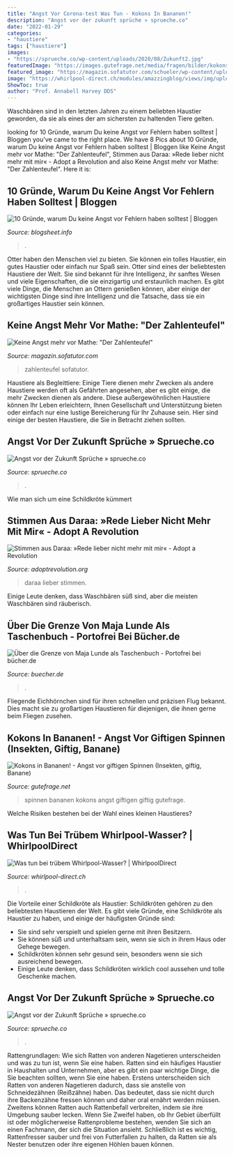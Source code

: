 ```yaml
---
title: "Angst Vor Corona-test Was Tun - Kokons In Bananen!"
description: "Angst vor der zukunft sprüche » sprueche.co"
date: "2022-01-29"
categories:
- "haustiere"
tags: ["haustiere"]
images:
- "https://sprueche.co/wp-content/uploads/2020/08/Zukunft2.jpg"
featuredImage: "https://images.gutefrage.net/media/fragen/bilder/kokons-in-bananen---angst-vor-giftigen-spinnen/2_original.jpg?v=1365879935000"
featured_image: "https://magazin.sofatutor.com/schueler/wp-content/uploads/sites/4/2014/08/titel-teufel-1024x670.jpg"
image: "https://whirlpool-direct.ch/modules/amazzingblog/views/img/uploads/posts/5/xl/2-5cb87084f2f02.jpg"
ShowToc: true
author: "Prof. Annabell Harvey DDS"
---
```



Waschbären sind in den letzten Jahren zu einem beliebten Haustier geworden, da sie als eines der am sichersten zu haltenden Tiere gelten.

	

		
looking for 10 Gründe, warum Du keine Angst vor Fehlern haben solltest | Bloggen you've came to the right place. We have 8 Pics about 10 Gründe, warum Du keine Angst vor Fehlern haben solltest | Bloggen like Keine Angst mehr vor Mathe: &quot;Der Zahlenteufel&quot;, Stimmen aus Daraa: »Rede lieber nicht mehr mit mir« - Adopt a Revolution and also Keine Angst mehr vor Mathe: &quot;Der Zahlenteufel&quot;. Here it is:
		
    
## 10 Gründe, Warum Du Keine Angst Vor Fehlern Haben Solltest | Bloggen

<img loading=lazy src="https://blogsheet.info/wp-content/uploads/2014/08/fehler-neue-ideen.jpg" onerror="this.onerror=null;this.src='https://tse3.mm.bing.net/th?id=OIP.1JIIB7Cphkayi0mg-w-DJAHaDi&amp;pid=15.1';" alt="10 Gründe, warum Du keine Angst vor Fehlern haben solltest | Bloggen">

_Source: blogsheet.info_

>. 

	

Otter haben den Menschen viel zu bieten. Sie können ein tolles Haustier, ein gutes Haustier oder einfach nur Spaß sein.
Otter sind eines der beliebtesten Haustiere der Welt. Sie sind bekannt für ihre Intelligenz, ihr sanftes Wesen und viele Eigenschaften, die sie einzigartig und erstaunlich machen. Es gibt viele Dinge, die Menschen an Ottern genießen können, aber einige der wichtigsten Dinge sind ihre Intelligenz und die Tatsache, dass sie ein großartiges Haustier sein können.

    
## Keine Angst Mehr Vor Mathe: &quot;Der Zahlenteufel&quot;

<img loading=lazy src="https://magazin.sofatutor.com/schueler/wp-content/uploads/sites/4/2014/08/titel-teufel-1024x670.jpg" onerror="this.onerror=null;this.src='https://tse3.mm.bing.net/th?id=OIP.rrC8e4_D27wFOdc507De9AHaE2&amp;pid=15.1';" alt="Keine Angst mehr vor Mathe: &quot;Der Zahlenteufel&quot;">

_Source: magazin.sofatutor.com_

>zahlenteufel sofatutor. 

	

Haustiere als Begleittiere: Einige Tiere dienen mehr Zwecken als andere
Haustiere werden oft als Gefährten angesehen, aber es gibt einige, die mehr Zwecken dienen als andere. Diese außergewöhnlichen Haustiere können Ihr Leben erleichtern, Ihnen Gesellschaft und Unterstützung bieten oder einfach nur eine lustige Bereicherung für Ihr Zuhause sein. Hier sind einige der besten Haustiere, die Sie in Betracht ziehen sollten.

    
## Angst Vor Der Zukunft Sprüche » Sprueche.co

<img loading=lazy src="https://sprueche.co/wp-content/uploads/2020/08/Zukunft5.jpg" onerror="this.onerror=null;this.src='https://tse4.mm.bing.net/th?id=OIP.v3cQnseATlVVyfLWaghfeQHaE8&amp;pid=15.1';" alt="Angst vor der Zukunft Sprüche » sprueche.co">

_Source: sprueche.co_

>. 

	

Wie man sich um eine Schildkröte kümmert

    
## Stimmen Aus Daraa: »Rede Lieber Nicht Mehr Mit Mir« - Adopt A Revolution

<img loading=lazy src="https://adoptrevolution.org/wp-content/uploads/2018/07/20170421_daraa-destruction.jpg" onerror="this.onerror=null;this.src='https://tse1.mm.bing.net/th?id=OIP.Q7Q1OZpyCKJOeN13gwIE_AHaE7&amp;pid=15.1';" alt="Stimmen aus Daraa: »Rede lieber nicht mehr mit mir« - Adopt a Revolution">

_Source: adoptrevolution.org_

>daraa lieber stimmen. 

	

Einige Leute denken, dass Waschbären süß sind, aber die meisten Waschbären sind räuberisch.

    
## Über Die Grenze Von Maja Lunde Als Taschenbuch - Portofrei Bei Bücher.de

<img loading=lazy src="https://bilder.buecher.de/produkte/60/60483/60483854z.jpg" onerror="this.onerror=null;this.src='https://tse1.mm.bing.net/th?id=OIP.U-l8U5eZgb0uw68Gja1QaAAAAA&amp;pid=15.1';" alt="Über die Grenze von Maja Lunde als Taschenbuch - Portofrei bei bücher.de">

_Source: buecher.de_

>. 

	

Fliegende Eichhörnchen sind für ihren schnellen und präzisen Flug bekannt. Dies macht sie zu großartigen Haustieren für diejenigen, die ihnen gerne beim Fliegen zusehen.

    
## Kokons In Bananen! - Angst Vor Giftigen Spinnen (Insekten, Giftig, Banane)

<img loading=lazy src="https://images.gutefrage.net/media/fragen/bilder/kokons-in-bananen---angst-vor-giftigen-spinnen/2_original.jpg?v=1365879935000" onerror="this.onerror=null;this.src='https://tse2.mm.bing.net/th?id=OIP.1RPdiTWirRNbCtHymqdpJgHaFj&amp;pid=15.1';" alt="Kokons in Bananen! - Angst vor giftigen Spinnen (Insekten, giftig, Banane)">

_Source: gutefrage.net_

>spinnen bananen kokons angst giftigen giftig gutefrage. 

	

Welche Risiken bestehen bei der Wahl eines kleinen Haustieres?

    
## Was Tun Bei Trübem Whirlpool-Wasser? | WhirlpoolDirect

<img loading=lazy src="https://whirlpool-direct.ch/modules/amazzingblog/views/img/uploads/posts/5/xl/2-5cb87084f2f02.jpg" onerror="this.onerror=null;this.src='https://tse4.mm.bing.net/th?id=OIP.qJK1qEKy8R5hWEVHbNpqngHaDA&amp;pid=15.1';" alt="Was tun bei trübem Whirlpool-Wasser? | WhirlpoolDirect">

_Source: whirlpool-direct.ch_

>. 

	

Die Vorteile einer Schildkröte als Haustier:
Schildkröten gehören zu den beliebtesten Haustieren der Welt. Es gibt viele Gründe, eine Schildkröte als Haustier zu haben, und einige der häufigsten Gründe sind:
- Sie sind sehr verspielt und spielen gerne mit ihren Besitzern.
- Sie können süß und unterhaltsam sein, wenn sie sich in ihrem Haus oder Gehege bewegen.
- Schildkröten können sehr gesund sein, besonders wenn sie sich ausreichend bewegen.
- Einige Leute denken, dass Schildkröten wirklich cool aussehen und tolle Geschenke machen.

    
## Angst Vor Der Zukunft Sprüche » Sprueche.co

<img loading=lazy src="https://sprueche.co/wp-content/uploads/2020/08/Zukunft2.jpg" onerror="this.onerror=null;this.src='https://tse4.mm.bing.net/th?id=OIP.77QwrMpmySP4wGQF3ayVsQHaE8&amp;pid=15.1';" alt="Angst vor der Zukunft Sprüche » sprueche.co">

_Source: sprueche.co_

>. 

	

Rattengrundlagen: Wie sich Ratten von anderen Nagetieren unterscheiden und was zu tun ist, wenn Sie eine haben.
Ratten sind ein häufiges Haustier in Haushalten und Unternehmen, aber es gibt ein paar wichtige Dinge, die Sie beachten sollten, wenn Sie eine haben. Erstens unterscheiden sich Ratten von anderen Nagetieren dadurch, dass sie anstelle von Schneidezähnen (Reißzähne) haben. Das bedeutet, dass sie nicht durch ihre Backenzähne fressen können und daher oral ernährt werden müssen. Zweitens können Ratten auch Rattenbefall verbreiten, indem sie ihre Umgebung sauber lecken. Wenn Sie Zweifel haben, ob Ihr Gebiet überfüllt ist oder möglicherweise Rattenprobleme bestehen, wenden Sie sich an einen Fachmann, der sich die Situation ansieht. Schließlich ist es wichtig, Rattenfresser sauber und frei von Futterfallen zu halten, da Ratten sie als Nester benutzen oder ihre eigenen Höhlen bauen können.

